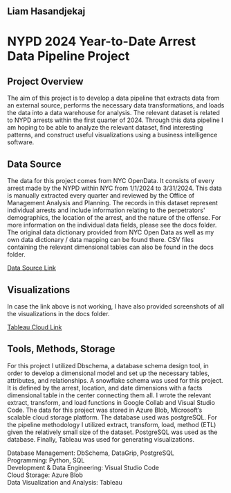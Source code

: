## Liam Hasandjekaj

# NYPD 2024 Year-to-Date Arrest Data Pipeline Project

## Project Overview

The aim of this project is to develop a data pipeline that extracts data from an external source, performs the necessary data transformations, and loads the data into a data warehouse for analysis. The relevant dataset is related to NYPD arrests within the first quarter of 2024. Through this data pipeline I am hoping to be able to analyze the relevant dataset, find interesting patterns, and construct useful visualizations using a business intelligence software.

## Data Source

The data for this project comes from NYC OpenData. It consists of every arrest made by the NYPD within NYC from 1/1/2024 to 3/31/2024. This data is manually extracted every quarter and reviewed by the Office of Management Analysis and Planning. The records in this dataset represent individual arrests and include information relating to the perpetrators' demographics, the location of the arrest, and the nature of the offense. For more information on the individual data fields, please see the docs folder. The original data dictionary provided from NYC Open Data as well as my own data dictionary / data mapping can be found there. CSV files containing the relevant dimensional tables can also be found in the docs folder.

[Data Source Link](https://data.cityofnewyork.us/Public-Safety/NYPD-Arrest-Data-Year-to-Date-/uip8-fykc/about_data)

## Visualizations

In case the link above is not working, I have also provided screenshots of all the visualizations in the docs folder.

[Tableau Cloud Link](https://prod-useast-b.online.tableau.com/#/site/liamhasandjekaj895fd24ab0/workbooks/1568901?:origin=card_share_link)

## Tools, Methods, Storage

For this project I utilized Dbschema, a database schema design tool, in order to develop a dimensional model and set up the necessary tables, attributes, and relationships. A snowflake schema was used for this project. It is defined by the arrest, location, and date dimensions with a facts dimensional table in the center connecting them all. I wrote the relevant extract, transform, and load functions in Google Collab and Visual Studio Code. The data for this project was stored in Azure Blob, Microsoft’s scalable cloud storage platform. The database used was postgreSQL. For the pipeline methodology I utilized extract, transform, load,  method (ETL) given the relatively small size of the dataset. PostgreSQL was used as the database. Finally, Tableau was used for generating visualizations.

Database Management: DbSchema, DataGrip, PostgreSQL\
Programming: Python, SQL\
Development & Data Engineering: Visual Studio Code\
Cloud Storage: Azure Blob\
Data Visualization and Analysis: Tableau
